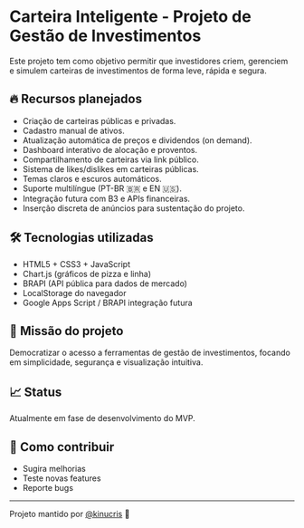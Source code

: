 # Carteira Inteligente - Projeto de Gestão de Investimentos

Este projeto tem como objetivo permitir que investidores criem, gerenciem e simulem carteiras de investimentos de forma leve, rápida e segura.

## 🔥 Recursos planejados
- Criação de carteiras públicas e privadas.
- Cadastro manual de ativos.
- Atualização automática de preços e dividendos (on demand).
- Dashboard interativo de alocação e proventos.
- Compartilhamento de carteiras via link público.
- Sistema de likes/dislikes em carteiras públicas.
- Temas claros e escuros automáticos.
- Suporte multilíngue (PT-BR 🇧🇷 e EN 🇺🇸).
- Integração futura com B3 e APIs financeiras.
- Inserção discreta de anúncios para sustentação do projeto.

## 🛠️ Tecnologias utilizadas
- HTML5 + CSS3 + JavaScript
- Chart.js (gráficos de pizza e linha)
- BRAPI (API pública para dados de mercado)
- LocalStorage do navegador
- Google Apps Script / BRAPI integração futura

## 🎯 Missão do projeto
Democratizar o acesso a ferramentas de gestão de investimentos, focando em simplicidade, segurança e visualização intuitiva.

## 📈 Status
Atualmente em fase de desenvolvimento do MVP.

## 📩 Como contribuir
- Sugira melhorias
- Teste novas features
- Reporte bugs

---

Projeto mantido por [@kinucris](https://github.com/kinucris) 🚀
